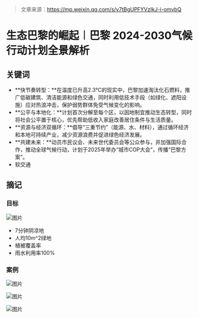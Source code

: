 > 文章来源：https://mp.weixin.qq.com/s/v7tBgUPFYVzIkJ-i-omvbQ

# 生态巴黎的崛起︱巴黎 2024-2030气候行动计划全景解析

## 关键词

- **快节奏转型：**在温度已升高2.3°C的现实中，巴黎加速淘汰化石燃料，推广低碳建筑、清洁能源和绿色交通，同时利用低技术手段（如绿化、遮阳设施）应对热浪冲击，保护弱势群体免受气候变化的影响。 
- **公平与本地化：**计划首次分解至每个区，以因地制宜推动生态转型，同时将社会公平置于核心，优先帮助低收入家庭改善居住条件与生活质量。
- **资源与经济双循环：**倡导“三重节约”（能源、水、材料），通过循环经济和本地可持续产业，减少资源浪费并促进绿色经济发展。
- **共建未来：**动员市民议会、未来世代委员会等公众参与，并加强国际合作，推动全球气候行动，计划于2025年举办“城市COP大会”，传播“巴黎方案”。
- 软交通



## 摘记

### 目标

![图片](https://mmbiz.qpic.cn/mmbiz_jpg/mee9Bdh9TiaiccM1ZjqKtO7HpJSBvsOk3wE8cDVq39yGaDrAEmX5V1aqGmJxK7JJN2R1PfAb3JibqhR9TdKbPH5kQ/640?wx_fmt=jpeg&tp=webp&wxfrom=5&wx_lazy=1&wx_co=1)

- 7分钟阴凉地
- 人均10m^2绿地
- 植被覆盖率
- 雨水利用率100%



### 案例

![图片](https://mmbiz.qpic.cn/mmbiz_jpg/mee9Bdh9TiaiccM1ZjqKtO7HpJSBvsOk3wtxu1D8f2zB84s6Uq0eL8TCbA5n7XfMBpF0NKkCMs8ibuRBayYdCErMw/640?wx_fmt=jpeg&tp=webp&wxfrom=5&wx_lazy=1&wx_co=1)

![图片](https://mmbiz.qpic.cn/mmbiz_jpg/mee9Bdh9TiaiccM1ZjqKtO7HpJSBvsOk3wPozx84n1uTKyplPyrKfg6r1kozqrs8uyOflSpyeCRL76Q3GTYhKk6w/640?wx_fmt=jpeg&tp=webp&wxfrom=5&wx_lazy=1&wx_co=1)

![图片](https://mmbiz.qpic.cn/mmbiz_jpg/mee9Bdh9TiaiccM1ZjqKtO7HpJSBvsOk3wy3uewhicI5Et5H6icRITSYdicKdpz9HScSx9yjv9YTwvP2Rwm96nWbRDQ/640?wx_fmt=jpeg&tp=webp&wxfrom=5&wx_lazy=1&wx_co=1)